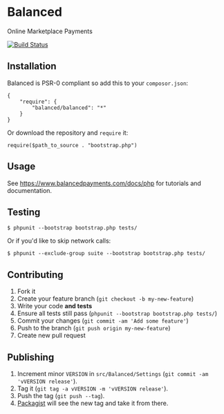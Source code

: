 # Balanced

Online Marketplace Payments

[![Build Status](https://secure.travis-ci.org/balanced/balanced-php.png)](http://travis-ci.org/balanced/balanced-php)

## Installation

Balanced is PSR-0 compliant so add this to your `composor.json`:

    {
        "require": {
            "balanced/balanced": "*"
        }
    }

Or download the repository and `require` it:

    require($path_to_source . "bootstrap.php")

## Usage

See https://www.balancedpayments.com/docs/php for tutorials and documentation.

## Testing
    
    $ phpunit --bootstrap bootstrap.php tests/
    
Or if you'd like to skip network calls:

    $ phpunit --exclude-group suite --bootstrap bootstrap.php tests/

## Contributing

1. Fork it
2. Create your feature branch (`git checkout -b my-new-feature`)
3. Write your code **and tests**
4. Ensure all tests still pass (`phpunit --bootstrap bootstrap.php tests/`)
5. Commit your changes (`git commit -am 'Add some feature'`)
6. Push to the branch (`git push origin my-new-feature`)
7. Create new pull request

## Publishing

1. Increment minor `VERSION` in `src/Balanced/Settings` (`git commit -am 'vVERSION release'`).
2. Tag it (`git tag -a vVERSION -m 'vVERSION release'`).
3. Push the tag (`git push --tag`).
4. [Packagist](http://packagist.org/packages/balanced/balanced) will see the new tag and take it from there.
